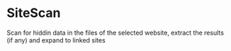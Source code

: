 # SiteScan
Scan for hiddin data in the files of the selected website, extract the results (if any) and expand to linked sites
